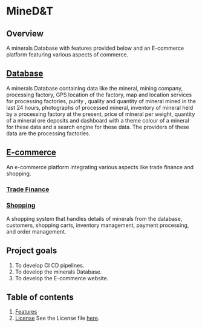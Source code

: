 # MineD&T
## Overview 
A minerals Database with features provided below and an E-commerce platform featuring various aspects of commerce.
## [Database](./Database/README.md)
A minerals Database containing data like the mineral, mining company, processing factory, GPS location of the factory, map and location services for processing factories, purity , quality and quantity of mineral mined in the last 24 hours, photographs of processed mineral, inventory of mineral held by a processing factory at the present, price of mineral per weight, quantity of a mineral ore deposits and dashboard with a theme colour of a mineral for these data and a search engine for these data. The providers of these data are the processing factories.

## [E-commerce]()
An e-commerce platform integrating various aspects like trade finance and shopping.
### [Trade Finance](./E-commerce/trade-finance/README.md)
### [Shopping](./E-commerce/Shopping/README.md)
A shopping system that handles details of minerals from the database, customers, shopping carts, inventory management, payment processing, and order management. 

## Project goals
1. To develop CI CD pipelines.
2. To develop the minerals Database.
3. To develop the E-commerce website.

## Table of contents 
1. [Features](#Features)
2. [License](./License)
See the License file [here](./License).

